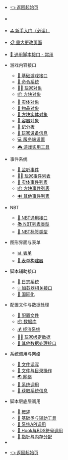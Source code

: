- [👈 返回起始页](zh_CN/)
- 
- [⛳ 新手入门（必读）](zh_CN/Development/)
- [📋 重大更改页面](zh_CN/Development/Changes)
- [💼 通用脚本接口 - 常用](zh_CN/Development/ScriptAPI/ScriptHelp.md)
- 游戏内容接口

  - [🎨 基础游戏接口](zh_CN/Development/GameAPI/Basic.md)
  - [🎯 命令系统](zh_CN/Development/GameAPI/Command.md)
  - [🏃‍♂️ 玩家对象](zh_CN/Development/GameAPI/Player.md)
  - [📦 方块对象](zh_CN/Development/GameAPI/Block.md)
  - [🎈 实体对象](zh_CN/Development/GameAPI/Entity.md)
  - [🧰 物品对象](zh_CN/Development/GameAPI/Item.md)
  - [📮 方块实体对象](zh_CN/Development/GameAPI/BlockEntity.md)
  - [👜 容器对象](zh_CN/Development/GameAPI/Container.md)
  - [📝 记分板](zh_CN/Development/GameAPI/ScoreBoard.md)
  - [📱 玩家设备信息](zh_CN/Development/GameAPI/Device.md)
  - [💻 服务端设置](zh_CN/Development/GameAPI/Server.md)
  - [🎮 游戏实用工具](zh_CN/Development/GameAPI/GameUtils.md)
- 事件系统

  - [🔔 监听事件](zh_CN/Development/EventAPI/Listen.md)
  - [🏃‍♂️ 玩家事件列表](zh_CN/Development/EventAPI/PlayerEvents.md)
  - [🎈 实体事件列表](zh_CN/Development/EventAPI/EntityEvents.md)
  - [📦 方块事件列表](zh_CN/Development/EventAPI/BlockEvents.md)
  - [🔊 其他事件列表](zh_CN/Development/EventAPI/OtherEvents.md)
- NBT
  - [🥽 NBT通用接口](zh_CN/Development/NbtAPI/NBT.md)
  - [📚 NBT列表类型](zh_CN/Development/NbtAPI/NBTList.md)
  - [📒 NBT标签类型](zh_CN/Development/NbtAPI/NBTCompound.md)
- 图形界面与表单
  
  - [📊 表单](zh_CN/Development/GuiAPI/Form.md)
  - [📰 表单构建器](zh_CN/Development/GuiAPI/FormBuilder.md)
- 脚本辅助接口

  - [📅 日志系统](zh_CN/Development/ScriptAPI/Logger.md)
  - [💡 加载器相关接口](zh_CN/Development/ScriptAPI/Lxl.md)
  - [🛫 国际化](zh_CN/Development/ScriptAPI/i18n.md)
- 配置文件与数据处理

  - [🔨 配置文件](zh_CN/Development/DataAPI/ConfigFile.md)
  - [📦 数据库](zh_CN/Development/DataAPI/DataBase.md)
  - [💰 经济系统](zh_CN/Development/DataAPI/Economy.md)
  - [🏃‍♂️ 玩家绑定数据](zh_CN/Development/DataAPI/PlayerData.md)
  - [🧰 其他数据处理接口](zh_CN/Development/DataAPI/OtherData.md)
- 系统调用与网络
  - [📝 文件读写](zh_CN/Development/SystemAPI/File.md)
  - [📂 文件与目录操作](zh_CN/Development/SystemAPI/FileSystem.md)
  - [🌏 网络](zh_CN/Development/SystemAPI/Network.md)
  - [📡 系统调用](zh_CN/Development/SystemAPI/SystemCall.md)
  - [📜 获取系统信息](zh_CN/Development/SystemAPI/SystemInfo.md)
- 脚本层底层调用
  - [📕 概述](zh_CN/Development/HookAPI/Introduction.md)
  - [🔎 基础类与辅助工具](zh_CN/Development/HookAPI/Tools.md)
  - [📡 系统API调用](zh_CN/Development/HookAPI/SystemCall.md)
  - [🎥 Hook与BDS符号调用](zh_CN/Development/HookAPI/Hook.md)
  - [🎯 指针与内存分配](zh_CN/Development/HookAPI/Pointer.md)
- 
- [👈 返回起始页](zh_CN/)